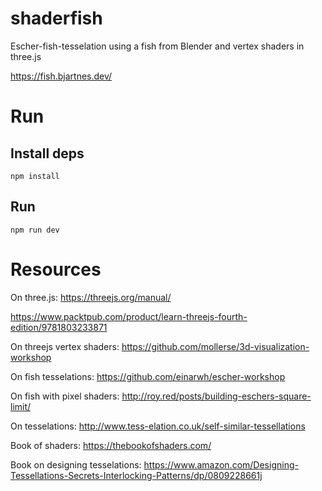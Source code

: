 # shaderfish
Escher-fish-tesselation using a fish from Blender and vertex shaders in three.js

https://fish.bjartnes.dev/

# Run
## Install deps
```npm install```

## Run 
```npm run dev```

# Resources

On three.js:
https://threejs.org/manual/

https://www.packtpub.com/product/learn-threejs-fourth-edition/9781803233871

On threejs vertex shaders:
https://github.com/mollerse/3d-visualization-workshop

On fish tesselations:
https://github.com/einarwh/escher-workshop

On fish with pixel shaders:
http://roy.red/posts/building-eschers-square-limit/

On tesselations:
http://www.tess-elation.co.uk/self-similar-tessellations

Book of shaders:
https://thebookofshaders.com/

Book on designing tesselations:
https://www.amazon.com/Designing-Tessellations-Secrets-Interlocking-Patterns/dp/0809228661j
